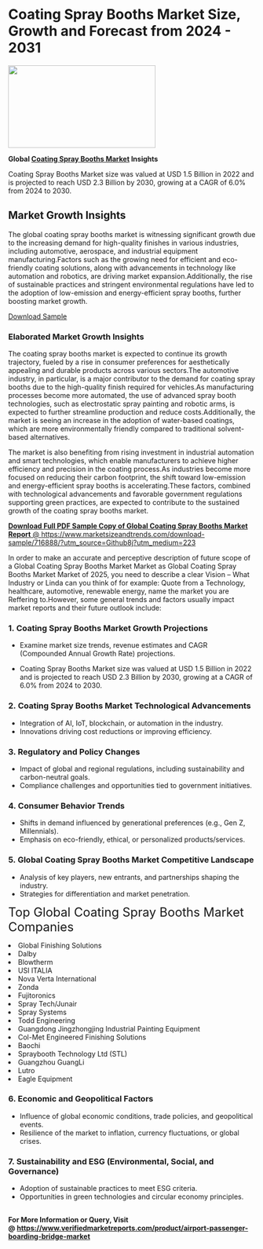 <H1>Coating Spray Booths Market Size, Growth and Forecast from 2024 - 2031</H1><img class="aligncenter size-medium wp-image-584254" src="https://thirdeyenews.in/wp-content/uploads/2024/09/Global-Market-Research-300x168.jpeg" alt="" width="300" height="168" /><p><strong>Global&nbsp;<a href="https://www.marketsizeandtrends.com/download-sample/716888/?utm_source=Github8j?utm_medium=223">Coating Spray Booths Market</a> Insights</strong></p><p>Coating Spray Booths Market size was valued at USD 1.5 Billion in 2022 and is projected to reach USD 2.3 Billion by 2030, growing at a CAGR of 6.0% from 2024 to 2030.</p><p><h2>Market Growth Insights</h2> <p>The global coating spray booths market is witnessing significant growth due to the increasing demand for high-quality finishes in various industries, including automotive, aerospace, and industrial equipment manufacturing.Factors such as the growing need for efficient and eco-friendly coating solutions, along with advancements in technology like automation and robotics, are driving market expansion.Additionally, the rise of sustainable practices and stringent environmental regulations have led to the adoption of low-emission and energy-efficient spray booths, further boosting market growth.</p> <p><a href="#">Download Sample</a></p> <h3>Elaborated Market Growth Insights</h3> <p>The coating spray booths market is expected to continue its growth trajectory, fueled by a rise in consumer preferences for aesthetically appealing and durable products across various sectors.The automotive industry, in particular, is a major contributor to the demand for coating spray booths due to the high-quality finish required for vehicles.As manufacturing processes become more automated, the use of advanced spray booth technologies, such as electrostatic spray painting and robotic arms, is expected to further streamline production and reduce costs.Additionally, the market is seeing an increase in the adoption of water-based coatings, which are more environmentally friendly compared to traditional solvent-based alternatives.</p> <p>The market is also benefiting from rising investment in industrial automation and smart technologies, which enable manufacturers to achieve higher efficiency and precision in the coating process.As industries become more focused on reducing their carbon footprint, the shift toward low-emission and energy-efficient spray booths is accelerating.These factors, combined with technological advancements and favorable government regulations supporting green practices, are expected to contribute to the sustained growth of the coating spray booths market.</p> <p><a href="#"></p><p><span class=""><strong>Download Full PDF Sample Copy of Global Coating Spray Booths Market Report</strong> @ <a href="https://www.marketsizeandtrends.com/download-sample/716888/?utm_source=Github8j?utm_medium=223" target="_blank">https://www.marketsizeandtrends.com/download-sample/716888/?utm_source=Github8j?utm_medium=223</a></span></p><p>In order to make an accurate and perceptive description of future scope of a Global&nbsp;Coating Spray Booths Market Market as Global&nbsp;Coating Spray Booths Market Market of 2025, you need to describe a clear Vision &ndash; What Industry or Linda can you think of for example: Quote from a Technology, healthcare, automotive, renewable energy, name the market you are Reffering to.However, some general trends and factors usually impact market reports and their future outlook include:</p><h3>1.&nbsp;<strong>Coating Spray Booths Market Growth Projections</strong></h3><ul><li>Examine market size trends, revenue estimates and CAGR (Compounded Annual Growth Rate) projections.</li><li><p>Coating Spray Booths Market size was valued at USD 1.5 Billion in 2022 and is projected to reach USD 2.3 Billion by 2030, growing at a CAGR of 6.0% from 2024 to 2030.</p></li></ul><h3>2.&nbsp;<strong>Coating Spray Booths Market Technological Advancements</strong></h3><ul><li>Integration of AI, IoT, blockchain, or automation in the industry.</li><li>Innovations driving cost reductions or improving efficiency.</li></ul><h3>3.&nbsp;<strong>Regulatory and Policy Changes</strong></h3><ul><li>Impact of global and regional regulations, including sustainability and carbon-neutral goals.</li><li>Compliance challenges and opportunities tied to government initiatives.</li></ul><h3>4.&nbsp;<strong>Consumer Behavior Trends</strong></h3><ul><li>Shifts in demand influenced by generational preferences (e.g., Gen Z, Millennials).</li><li>Emphasis on eco-friendly, ethical, or personalized products/services.</li></ul><h3>5.&nbsp;<strong>Global Coating Spray Booths Market Competitive Landscape</strong></h3><ul><li>Analysis of key players, new entrants, and partnerships shaping the industry.</li><li>Strategies for differentiation and market penetration.</li></ul><p data-pm-slice="1 1 []"><span style="color: inherit; font-family: inherit; font-size: 25px;">Top Global Coating Spray Booths Market Companies</span></p><div class="" data-test-id=""><p><li>Global Finishing Solutions</li><li> Dalby</li><li> Blowtherm</li><li> USI ITALIA</li><li> Nova Verta International</li><li> Zonda</li><li> Fujitoronics</li><li> Spray Tech/Junair</li><li> Spray Systems</li><li> Todd Engineering</li><li> Guangdong Jingzhongjing Industrial Painting Equipment</li><li> Col-Met Engineered Finishing Solutions</li><li> Baochi</li><li> Spraybooth Technology Ltd (STL)</li><li> Guangzhou GuangLi</li><li> Lutro</li><li> Eagle Equipment</li></p></div><h3>6.&nbsp;<strong>Economic and Geopolitical Factors</strong></h3><ul><li>Influence of global economic conditions, trade policies, and geopolitical events.</li><li>Resilience of the market to inflation, currency fluctuations, or global crises.</li></ul><h3>7.&nbsp;<strong>Sustainability and ESG (Environmental, Social, and Governance)</strong></h3><ul><li>Adoption of sustainable practices to meet ESG criteria.</li><li>Opportunities in green technologies and circular economy principles.</li></ul><h2><strong style="font-size: 14px;">For More Information or Query, Visit @&nbsp;</strong><a style="background-color: #ffffff; font-size: 14px;" href="https://www.marketsizeandtrends.com/report/coating-spray-booths-market/" target="_blank">https://www.verifiedmarketreports.com/product/airport-passenger-boarding-bridge-market</a></h2>